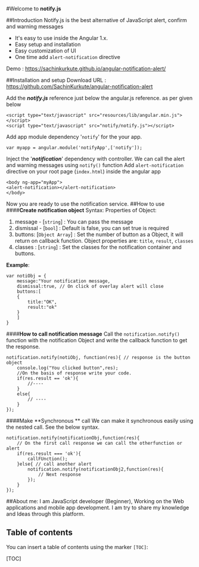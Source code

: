 #Welcome to  **notify.js**

##Introduction
Notify.js is the best alternative of JavaScript alert, confirm and warning messages

 - It's easy to use inside the Angular 1.x.
 - Easy setup and installation
 - Easy customization of UI
 - One time add `alert-notification` directive
 
Demo : https://sachinkurkute.github.io/angular-notification-alert/ 

##Installation and setup
Download URL : https://github.com/SachinKurkute/angular-notification-alert

Add the ***notify.js*** reference just below the angular.js reference. as per given below
```
<script type="text/javascript" src="resources/lib/angular.min.js"></script>
<script type="text/javascript" src="notify/notify.js"></script>
```
Add app module dependency '`notify`' for the your app.
```
var myapp = angular.module('notifyApp',['notify']);
```
Inject the '***notification***' dependency with controller.
We can call the alert and warning messages using `notify()` function
Add `alert-notification` directive on your root page (`index.html`) inside the angular app
```
<body ng-app="myApp">
<alert-notification></alert-notification>
</body>
```
Now you are ready to use the notification service.
##How to use
####**Create notification object**
Syntax:
Properties of Object:

 1. message - [`string`] : You can pass the message
 2. dismissal - [`bool`] : Default is false, you can set true is required
 3. buttons: [`Object Array`] : Set the number of button as a Object, it will return on callback function. Object properties are: `title`, `result`, `classes`
 4. classes : [`string`] : Set the classes for the notification container and buttons.

**Example**:
```
var notiObj = {
	message:"Your notification message,
	dismissal:true, // On click of overlay alert will close
	buttons:[
	{
		title:"OK",
		result:"ok"
	}
	]
}
```
####**How to call notification message**
Call the `notification.notify()` function with the notification Object and write the callback function to get the response.
```
notification.notify(notiObj, function(res){ // response is the button object
	console.log("You clicked button",res);
	//On the basis of response write your code.
	if(res.result == 'ok'){
		//----
	}
	else{
		// ----
	}
});
```

####Make **Synchronous **  call
We can make it synchronous easily using the nested call.
See the below syntax.
```
notification.notify(notificationObj,function(res){ 
	// On the first call response we can call the otherfunction or alert
	if(res.result === 'ok'){
		callFUnction();
	}else{ // call another alert
		notification.notify(notificationObj2,function(res){ 
			// Next response
		});
	}
});
```

##About me:
I am JavaScript developer (Beginner),  Working on the Web applications and mobile app development. I am try to share my knowledge and Ideas through this platform. 

## Table of contents

You can insert a table of contents using the marker `[TOC]`:

[TOC]

